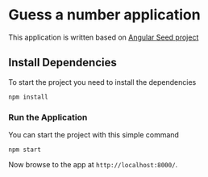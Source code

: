 # Guess a number application
This application is written based on [Angular Seed project](https://github.com/angular/angular-seed)

## Install Dependencies
To start the project you need to install the dependencies

```
npm install
```
### Run the Application
You can start the project with this simple command
```
npm start
```
Now browse to the app at `http://localhost:8000/`.
